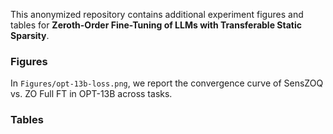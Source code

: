 This anonymized repository contains additional experiment figures and tables for **Zeroth-Order Fine-Tuning of LLMs with Transferable Static Sparsity**.


### Figures

In `Figures/opt-13b-loss.png`, we report the convergence curve of SensZOQ vs. ZO Full FT in OPT-13B across tasks.


### Tables
